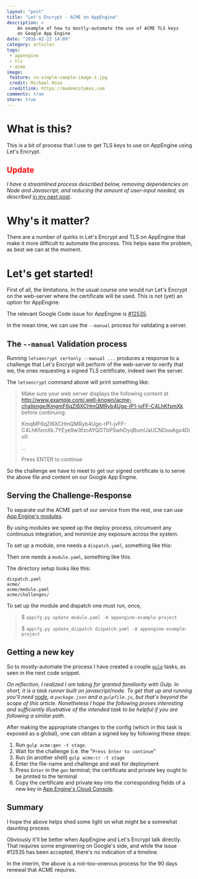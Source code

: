 ```yaml
---
layout: "post"
title: "Let's Encrypt - ACME on AppEngine"
description: >
    An example of how to mostly-automate the use of ACME TLS keys
    on Google App Engine
date: "2016-02-22 14:09"
category: articles
tags:
 - appengine
 - tls
 - acme
image:
 feature: so-simple-sample-image-1.jpg
 credit: Michael Rose
 creditlink: https://mademistakes.com
comments: true
share: true
---
```


# What is this?

This is a bit of process that I use to get TLS keys to use on AppEngine
using Let's Encrypt.

## <span style='color: red'>Update</span>

*I have a streamlined process described below,
removing dependencies on Node and Javascript,
and reducing the amount of user-input needed,
as described* [in my next post](/acme-appengine-simplified/).


# Why's it matter?

There are a number of quirks in Let's Encrypt and TLS on AppEngine that
make it more difficult to automate the process.  This helps ease the problem,
as best we can at the moment.


# Let's get started!

First of all, the limitations.  In the usual course one would run Let's Encrypt
on the web-server where the certificate will be used.  This is not (yet)
an option for AppEngine.

The relevant Google Code issue for AppEngine is [#12535](https://code.google.com/p/googleappengine/issues/detail?id=12535).

In the mean time, we can use the `--manual` process for validating a server.

## The `--manual` Validation process

Running `letsencrypt certonly --manual ...` produces a response to a challenge
that Let's Encrypt will perform of the web-server to verify that we, the
ones requesting a signed TLS certificate, indeed own the server.

The `letsencrypt` command above will print something like:

> Make sure your web server displays the following content at
http://www.example.com/.well-known/acme-challenge/KmgmF6qZl6XCHmQMRyb4Uge-lP1-jvFF-C4LhKfxmXk before continuing:
>
> KmqMF6qZl6XCHmQMRyb4Uge-rP1-jvFF-C4LhKfxmXk.7YEye9w3fzcAYQGTbPSwhDyqBumUaUCNDouAgx4Diu0
>
> ...
>
> Press ENTER to continue

So the challenge we have to meet to get our signed certificate is to serve the
above file and content on our Google App Engine.

## Serving the Challenge-Response

To separate out the ACME part of our service from the rest, one can use
[App Engine's modules](https://cloud.google.com/appengine/docs/python/modules/).

By using modules we speed up the deploy process, circumvent any continuous
integration, and minimize any exposure across the system.

To set up a module, one needs a `dispatch.yaml`, something like this:

<script src="https://gist.github.com/brianmhunt/7c647dce3e43d886f1d2/b884b8486e7e299a9dfdc373c6d5a2a7abca6125.js?file=dispatch.yaml"></script>

Then one needs a `module.yaml`, something like this:

<script src="https://gist.github.com/brianmhunt/7c647dce3e43d886f1d2/b884b8486e7e299a9dfdc373c6d5a2a7abca6125.js?file=module.yaml"></script>

The directory setup looks like this:

    dispatch.yaml
    acme/
    acme/module.yaml
    acme/challenges/


To set up the module and dispatch one must run, once,

> $ `appcfg.py update module.yaml -A appengine-example-project`
>
> $ `appcfg.py update_dispatch dispatch.yaml -A appengine-example-project`


## Getting a new key

So to mostly-automate the process I have created a couple [`gulp`](http://gulpjs.com/) tasks, as
seen in the next code snippet.

*On reflection, I realized I am taking for granted familiarity with Gulp.  In
short, it is a task runner built on javascript/node.  To get that up and
running you'll need [node](https://nodejs.org), a `package.json` and a
`gulpfile.js`, but that's beyond the scope of this article. Nonetheless I hope
the following proves interesting and sufficiently illustrative of the intended
task to be helpful if you are following a similar path.*

<script src="https://gist.github.com/brianmhunt/7c647dce3e43d886f1d2/b884b8486e7e299a9dfdc373c6d5a2a7abca6125.js?file=acme.js"></script>


After making the appropriate changes to the config (which in this task is
exposed as a global), one can obtain a signed key by following these steps:

1. Run `gulp acme:gen -t stage`.
2. Wait for the challenge (i.e. the "`Press Enter to continue`"
3. Run (in another shell) `gulp acme:cr -t stage`
4. Enter the file-name and challenge and wait for deployment
5. Press `Enter` in the `gen` terminal; the certificate and private key ought to be printed to the terminal
7. Copy the certificate and private key into the corresponding fields of a new key in [App Engine's Cloud Console](https://console.cloud.google.com/appengine/settings/certificates).


## Summary

I hope the above helps shed some light on what might be a somewhat
daunting process.

Obviously it'll be better when AppEngine and Let's Encrypt
talk directly. That requires some engineering on Google's side, and while
the issue \#12535 has been accepted, there's no indication of a timeline.

In the interim, the above is a not–too–onerous process for the 90 days renewal
that ACME requires.
